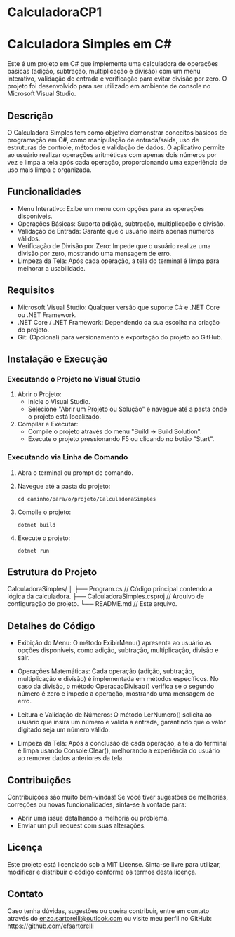 # CalculadoraCP1

# Calculadora Simples em C#

Este é um projeto em C# que implementa uma calculadora de operações básicas (adição, subtração, multiplicação e divisão) com um menu interativo, validação de entrada e verificação para evitar divisão por zero. O projeto foi desenvolvido para ser utilizado em ambiente de console no Microsoft Visual Studio.

## Descrição

O Calculadora Simples tem como objetivo demonstrar conceitos básicos de programação em C#, como manipulação de entrada/saída, uso de estruturas de controle, métodos e validação de dados. O aplicativo permite ao usuário realizar operações aritméticas com apenas dois números por vez e limpa a tela após cada operação, proporcionando uma experiência de uso mais limpa e organizada.

## Funcionalidades

- Menu Interativo: Exibe um menu com opções para as operações disponíveis.
- Operações Básicas: Suporta adição, subtração, multiplicação e divisão.
- Validação de Entrada: Garante que o usuário insira apenas números válidos.
- Verificação de Divisão por Zero: Impede que o usuário realize uma divisão por zero, mostrando uma mensagem de erro.
- Limpeza da Tela: Após cada operação, a tela do terminal é limpa para melhorar a usabilidade.

## Requisitos

- Microsoft Visual Studio: Qualquer versão que suporte C# e .NET Core ou .NET Framework.
- .NET Core / .NET Framework: Dependendo da sua escolha na criação do projeto.
- Git: (Opcional) para versionamento e exportação do projeto ao GitHub.

## Instalação e Execução

### Executando o Projeto no Visual Studio

1. Abrir o Projeto:
   - Inicie o Visual Studio.
   - Selecione "Abrir um Projeto ou Solução" e navegue até a pasta onde o projeto está localizado.
2. Compilar e Executar:
   - Compile o projeto através do menu "Build → Build Solution".
   - Execute o projeto pressionando F5 ou clicando no botão "Start".

### Executando via Linha de Comando

1. Abra o terminal ou prompt de comando.
2. Navegue até a pasta do projeto:

       cd caminho/para/o/projeto/CalculadoraSimples

3. Compile o projeto:

       dotnet build

4. Execute o projeto:

       dotnet run

## Estrutura do Projeto

CalculadoraSimples/
│
├── Program.cs               // Código principal contendo a lógica da calculadora.
├── CalculadoraSimples.csproj // Arquivo de configuração do projeto.
└── README.md                // Este arquivo.

## Detalhes do Código

- Exibição do Menu:
  O método ExibirMenu() apresenta ao usuário as opções disponíveis, como adição, subtração, multiplicação, divisão e sair.

- Operações Matemáticas:
  Cada operação (adição, subtração, multiplicação e divisão) é implementada em métodos específicos. No caso da divisão, o método OperacaoDivisao() verifica se o segundo número é zero e impede a operação, mostrando uma mensagem de erro.

- Leitura e Validação de Números:
  O método LerNumero() solicita ao usuário que insira um número e valida a entrada, garantindo que o valor digitado seja um número válido.

- Limpeza da Tela:
  Após a conclusão de cada operação, a tela do terminal é limpa usando Console.Clear(), melhorando a experiência do usuário ao remover dados anteriores da tela.

## Contribuições

Contribuições são muito bem-vindas! Se você tiver sugestões de melhorias, correções ou novas funcionalidades, sinta-se à vontade para:
- Abrir uma issue detalhando a melhoria ou problema.
- Enviar um pull request com suas alterações.

## Licença

Este projeto está licenciado sob a MIT License. Sinta-se livre para utilizar, modificar e distribuir o código conforme os termos desta licença.

## Contato

Caso tenha dúvidas, sugestões ou queira contribuir, entre em contato através do enzo.sartorelli@outlook.com ou visite meu perfil no GitHub: https://github.com/efsartorelli
